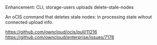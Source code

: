 Enhancement: CLI, storage-users uploads delete-stale-nodes

An oCIS command that deletes stale nodes: in processing state wihout connected upload info.

https://github.com/owncloud/ocis/pull/11216
https://github.com/owncloud/enterprise/issues/7178
